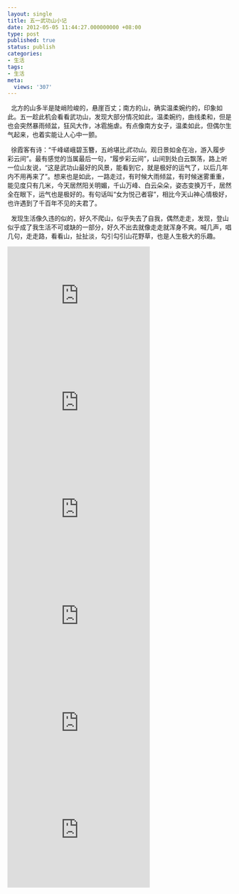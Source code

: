 ```yaml
---
layout: single
title: 五一武功山小记
date: 2012-05-05 11:44:27.000000000 +08:00
type: post
published: true
status: publish
categories:
- 生活
tags:
- 生活
meta:
  views: '307'
---
```

<p>&#160; 北方的山多半是陡峭险峻的，悬崖百丈；南方的山，确实温柔婉约的，印象如此。五一趁此机会看看武功山，发现大部分情况如此，温柔婉约，曲线柔和，但是也会突然暴雨倾盆，狂风大作，冰雹施虐。有点像南方女子，温柔如此，但偶尔生气起来，也着实能让人心中一颤。</p>
<p>&#160; 徐霞客有诗：“千峰嵯峨碧玉簪，五岭堪比<em>武功山</em>。观日景如金在冶，游入履步彩云间”。最有感觉的当属最后一句，“履步彩云间”，山间到处白云飘荡，路上听一位山友说，“这是武功山最好的风景，能看到它，就是极好的运气了，以后几年内不用再来了”。想来也是如此，一路走过，有时候大雨倾盆，有时候迷雾重重，能见度只有几米，今天居然阳关明媚，千山万峰、白云朵朵，姿态变换万千，居然全在眼下，运气也是极好的。有句话叫“女为悦己者容”，相比今天山神心情极好，也许遇到了千百年不见的夫君了。</p>
<p>&#160; 发现生活像久违的似的，好久不爬山，似乎失去了自我，偶然走走，发现，登山似乎成了我生活不可或缺的一部分，好久不出去就像走走就浑身不爽。喊几声，唱几句，走走路，看看山，扯扯淡，勾引勾引山花野草，也是人生极大的乐趣。</p>
<p>  <iframe src="https://skydrive.live.com/embed?cid=81046E20742D33E7&amp;resid=81046E20742D33E7%21280&amp;authkey=AHRpp0MlTFi3oQY" width="320" height="240" frameborder="0" scrolling="no"></iframe> <iframe src="https://skydrive.live.com/embed?cid=81046E20742D33E7&amp;resid=81046E20742D33E7%21284&amp;authkey=AIl5S1MKcWSBEHw" width="320" height="240" frameborder="0" scrolling="no"></iframe> <iframe src="https://skydrive.live.com/embed?cid=81046E20742D33E7&amp;resid=81046E20742D33E7%21281&amp;authkey=ACc5ux33RuKranc" width="320" height="240" frameborder="0" scrolling="no"></iframe> <iframe src="https://skydrive.live.com/embed?cid=81046E20742D33E7&amp;resid=81046E20742D33E7%21287&amp;authkey=AINldmlQNRYzy10" width="320" height="240" frameborder="0" scrolling="no"></iframe> <iframe src="https://skydrive.live.com/embed?cid=81046E20742D33E7&amp;resid=81046E20742D33E7%21286&amp;authkey=AF9zTHSxMOaO2Vc" width="320" height="240" frameborder="0" scrolling="no"></iframe> <iframe src="https://skydrive.live.com/embed?cid=81046E20742D33E7&amp;resid=81046E20742D33E7%21289&amp;authkey=AFbSn68RcS1Irko" width="320" height="240" frameborder="0" scrolling="no"></iframe></p>
